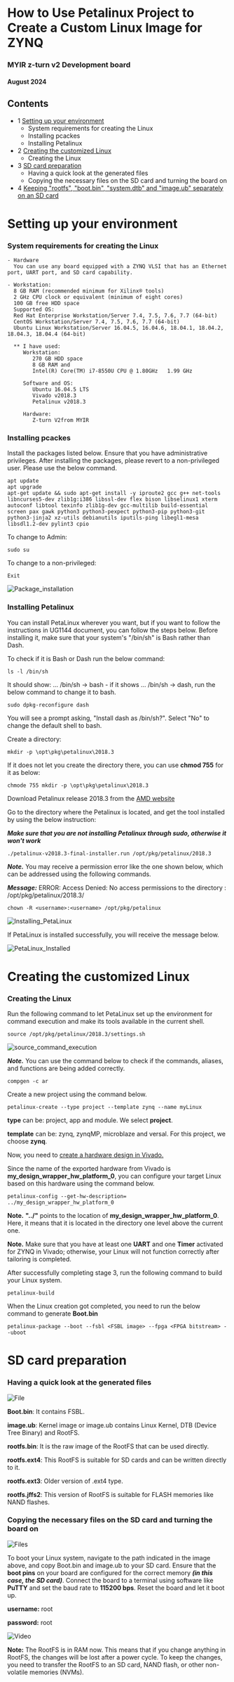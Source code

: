# How to Use Petalinux Project to Create a Custom Linux Image for ZYNQ

### MYIR z-turn v2 Development board
#### August 2024

## Contents

- 1 [Setting up your environment](#Setting-up-your-environment)
    - System requirements for creating the Linux 
    - Installing pcackes
    - Installing Petalinux
- 2 [Creating the customized Linux](#Creating-the-customized-Linux)
    - Creating the Linux
- 3 [SD card preparation](#SD-card-preparation)
    - Having a quick look at the generated files
    - Copying the necessary files on the SD card and turning the board on
- 4 [Keeping "rootfs", "boot.bin", "system.dtb" and "image.ub" separately on an SD card](https://github.com/Saeed1362/ZYNQ-Linux/blob/main/Separate_rootfs.md)


# Setting up your environment
### System requirements for creating the Linux
    - Hardware
      You can use any board equipped with a ZYNQ VLSI that has an Ethernet port, UART port, and SD card capability.

    - Workstation:
      8 GB RAM (recommended minimum for Xilinx® tools)
      2 GHz CPU clock or equivalent (minimum of eight cores)
      100 GB free HDD space
      Supported OS:
      Red Hat Enterprise Workstation/Server 7.4, 7.5, 7.6, 7.7 (64-bit)
      CentOS Workstation/Server 7.4, 7.5, 7.6, 7.7 (64-bit)
      Ubuntu Linux Workstation/Server 16.04.5, 16.04.6, 18.04.1, 18.04.2, 18.04.3, 18.04.4 (64-bit)

      ** I have used:
         Workstation:
            270 GB HDD space
            8 GB RAM and
            Intel(R) Core(TM) i7-8550U CPU @ 1.80GHz   1.99 GHz

         Software and OS:
            Ubuntu 16.04.5 LTS
            Vivado v2018.3
            Petalinux v2018.3

         Hardware:
            Z-turn V2from MYIR

### Installing pcackes

Install the packages listed below. Ensure that you have administrative privileges. After installing the packages, please revert to a non-privileged user. Please use the below command.

```    
apt update
apt upgrade
apt-get update && sudo apt-get install -y iproute2 gcc g++ net-tools libncurses5-dev zlib1g:i386 libssl-dev flex bison libselinux1 xterm autoconf libtool texinfo zlib1g-dev gcc-multilib build-essential screen pax gawk python3 python3-pexpect python3-pip python3-git python3-jinja2 xz-utils debianutils iputils-ping libegl1-mesa libsdl1.2-dev pylint3 cpio
```

To change to Admin:           
```
sudo su
```
To change to a non-privileged:     
```
Exit
```
![Package_installation](https://github.com/Saeed1362/ZYNQ7000_Linux/blob/main/images/packages.jpg)

### Installing Petalinux

You can install PetaLinux wherever you want, but if you want to follow the instructions in UG1144 document, you can follow the steps below. Before installing it, make sure that your system's "/bin/sh" is Bash rather than Dash.

To check if it is Bash or Dash run the below command:
```
ls -l /bin/sh
```
            
It should show: ... /bin/sh -> bash - if it shows ... /bin/sh -> dash, run the below command to change it to bash.
```
sudo dpkg-reconfigure dash
```
You will see a prompt asking, "Install dash as /bin/sh?". Select "No" to change the default shell to bash.

Create a directory:
```
mkdir -p \opt\pkg\petalinux\2018.3
```

If it does not let you create the directory there, you can use **chmod 755** for it as below:
```
chmode 755 mkdir -p \opt\pkg\petalinux\2018.3
```

Download Petalinux release 2018.3 from the [AMD website](https://www.xilinx.com/member/forms/download/xef.html?filename=petalinux-v2018.3-final-installer.run)

Go to the directory where the Petalinux is located, and get the tool installed by using the below instruction:

***Make sure that you are not installing Petalinux through sudo, otherwise it won't work***

```
./petalinux-v2018.3-final-installer.run /opt/pkg/petalinux/2018.3
```
***Note.*** You may receive a permission error like the one shown below, which can be addressed using the following commands.

***Message:*** ERROR: Access Denied: No access permissions to the directory : /opt/pkg/petalinux/2018.3/

```
chown -R <username>:<username> /opt/pkg/petalinux
```
![Installing_PetaLinux](https://github.com/Saeed1362/ZYNQ7000_Linux/blob/main/images/installing.jpg)



If PetaLinux is installed successfully, you will receive the message below.

![PetaLinux_Installed](https://github.com/Saeed1362/ZYNQ7000_Linux/blob/main/images/installed.jpg)
         
# Creating the customized Linux
### Creating the Linux
Run the following command to let PetaLinux set up the environment for command execution and make its tools available in the current shell.
```
source /opt/pkg/petalinux/2018.3/settings.sh
```

![source_command_execution](https://github.com/Saeed1362/ZYNQ7000_Linux/blob/main/images/installed.jpg)

***Note.*** You can use the command below to check if the commands, aliases, and functions are being added correctly.
```
compgen -c ar
```

Create a new project using the command below.
```
petalinux-create --type project --template zynq --name myLinux
```
**type** can be: project, app and module. We select **project**.

**template** can be: zynq, zynqMP, microblaze and versal. For this project, we choose **zynq**.

Now, you need to [create a hardware design in Vivado.](https://github.com/Saeed1362/ZYNQ7000_Linux/blob/main/ZYNQ_HW.md)


Since the name of the exported hardware from Vivado is **my_design_wrapper_hw_platform_0**, you can configure your target Linux based on this hardware using the command below.

```
petalinux-config --get-hw-description= ../my_design_wrapper_hw_platform_0
```

**Note.** **"../"** points to the location of **my_design_wrapper_hw_platform_0**. Here, it means that it is located in the directory one level above the current one.

**Note.** Make sure that you have at least one **UART** and one **Timer** activated for ZYNQ in Vivado; otherwise, your Linux will not function correctly after tailoring is completed.

After successfully completing stage 3, run the following command to build your Linux system.
```
petalinux-build
```

When the Linux creation got completed, you need to run the below command to generate **Boot.bin**
```
petalinux-package --boot --fsbl <FSBL image> --fpga <FPGA bitstream> --uboot
```

# SD card preparation

### Having a quick look at the generated files

![File](https://github.com/Saeed1362/ZYNQ7000_Linux/blob/main/images/Files2.jpg)

**Boot.bin**: It contains FSBL.

**image.ub**: Kernel image or image.ub contains Linux Kernel, DTB (Device Tree Binary) and RootFS.

**rootfs.bin**: It is the raw image of the RootFS that can be used directly.

**rootfs.ext4**: This RootFS is suitable for SD cards and can be written directly to it.

**rootfs.ext3**: Older version of .ext4 type.

**rootfs.jffs2**: This version of RootFS is suitable for FLASH memories like NAND flashes.


### Copying the necessary files on the SD card and turning the board on

![Files](https://github.com/Saeed1362/ZYNQ7000_Linux/blob/main/images/Files.jpg)

To boot your Linux system, navigate to the path indicated in the image above, and copy Boot.bin and image.ub to your SD card. Ensure that the **boot pins** on your board are configured for the correct memory ***(in this case, the SD card)***. Connect the board to a terminal using software like **PuTTY** and set the baud rate to **115200 bps**. Reset the board and let it boot up.


**username:** root

**password:** root

![Video](https://github.com/Saeed1362/ZYNQ7000_Linux/blob/main/video/Video.gif)


**Note:** The RootFS is in RAM now. This means that if you change anything in RootFS, the changes will be lost after a power cycle. To keep the changes, you need to transfer the RootFS to an SD card, NAND flash, or other non-volatile memories (NVMs).